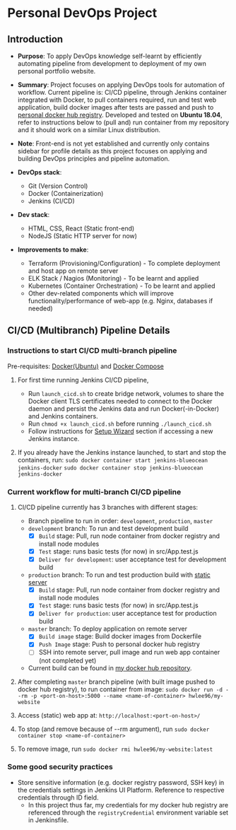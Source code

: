 # Personal DevOps Project

## Introduction

* **Purpose**: To apply DevOps knowledge self-learnt by efficiently automating pipeline from development to deployment of my own personal portfolio website.

* **Summary**: Project focuses on applying DevOps tools for automation of workflow. Current pipeline is: CI/CD pipeline, through Jenkins container integrated with Docker, to pull containers required, run and test web application, build docker images after tests are passed and push to [personal docker hub registry](https://hub.docker.com/repository/docker/hwlee96/my-website). Developed and tested on **Ubuntu 18.04**, refer to instructions below to (pull and) run container from my repository and it should work on a similar Linux distribution. 

* **Note**: Front-end is not yet established and currently only contains sidebar for profile details as this project focuses on applying and building DevOps principles and pipeline automation. 

* **DevOps stack**:
  - Git (Version Control)
  - Docker (Containerization)
  - Jenkins (CI/CD)

* **Dev stack**:
  - HTML, CSS, React (Static front-end)
  - NodeJS  (Static HTTP server for now)

* **Improvements to make**:
  - Terraform (Provisioning/Configuration) - To complete deployment and host app on remote server
  - ELK Stack / Nagios (Monitoring) - To be learnt and applied
  - Kubernetes (Container Orchestration) - To be learnt and applied
  - Other dev-related components which will improve functionality/performance of web-app (e.g. Nginx, databases if needed)

## CI/CD (Multibranch) Pipeline Details 

### Instructions to start CI/CD multi-branch pipeline
Pre-requisites: [Docker(Ubuntu)](https://docs.docker.com/install/linux/docker-ce/ubuntu/) and [Docker Compose](https://docs.docker.com/compose/install/)

1. For first time running Jenkins CI/CD pipeline, 
    * Run ```launch_cicd.sh``` to create bridge network, volumes to share the Docker client TLS certificates needed to connect to the Docker daemon and persist the Jenkins data  and run Docker(-in-Docker) and Jenkins containers.
    * Run ```chmod +x launch_cicd.sh``` before running ```./launch_cicd.sh```
    * Follow instructions for [Setup Wizard](https://jenkins.io/doc/tutorials/build-a-multibranch-pipeline-project/#setup-wizard) section if accessing a new Jenkins instance. 

2. If you already have the Jenkins instance launched, to start and stop the containers, run: 
    ```sudo docker container start jenkins-blueocean jenkins-docker```
    ```sudo docker container stop jenkins-blueocean jenkins-docker```

### Current workflow for multi-branch CI/CD pipeline
1. CI/CD pipeline currently has 3 branches with different stages:
    * Branch pipeline to run in order: ```development```, ```production```, ```master```
    * ```development``` branch: To run and test development build 
      - [x] ```Build``` stage: Pull, run node container from docker registry and install node modules
      - [x] ```Test``` stage: runs basic tests (for now) in src/App.test.js 
      - [x] ```Deliver for development```: user acceptance test for development build
    * ```production``` branch: To run and test production build with [static server](https://github.com/zeit/serve)
        - [x] ```Build``` stage: Pull, run node container from docker registry and install node modules
      - [x] ```Test``` stage: runs basic tests (for now) in src/App.test.js 
      - [x] ```Deliver for production```: user acceptance test for production build
    * ```master``` branch: To deploy application on remote server
      - [x] ```Build image``` stage: Build docker images from Dockerfile
      - [x] ```Push Image``` stage: Push to personal docker hub registry 
      - [ ] SSH into remote server, pull image and run web app container (not completed yet)
    * Current build can be found in [my docker hub repository](https://hub.docker.com/repository/docker/hwlee96/my-website).

2. After completing ```master``` branch pipeline (with built image pushed to docker hub registry), to run container from image: 
  ```sudo docker run -d --rm -p <port-on-host>:5000 --name <name-of-container> hwlee96/my-website```

3. Access (static) web app at: 
  ```http://localhost:<port-on-host>/```

4. To stop (and remove because of --rm argument), run 
  ```sudo docker container stop <name-of-container>```

5. To remove image, run 
  ```sudo docker rmi hwlee96/my-website:latest```

### Some good security practices
* Store sensitive information (e.g. docker registry password, SSH key) in the credentials settings in Jenkins UI Platform. Reference to respective credentials through ID field.
  * In this project thus far, my credentials for my docker hub registry are referenced through the ```registryCredential``` environment variable set in Jenkinsfile.

